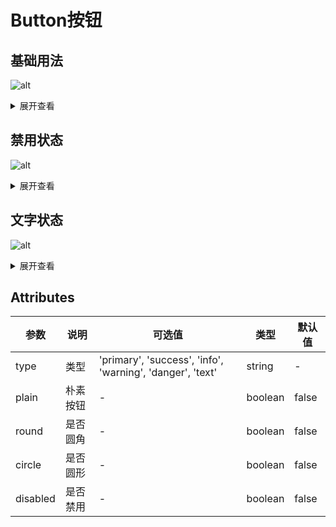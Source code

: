 # Button按钮




## 基础用法

![alt](https://p3-juejin.byteimg.com/tos-cn-i-k3u1fbpfcp/616301c0e08640e791a0ca886c0810ca~tplv-k3u1fbpfcp-zoom-in-crop-mark:3024:0:0:0.awebp?)

<details>
<summary class="more">展开查看</summary>

 ```vue
 <template>
  <div> 
    <Row :gutter="[10,20]">
      <Button>Default</Button>
      <Button type="primary">Primary</Button>
      <Button type="success">Success</Button>
      <Button type="info">Info</Button>
      <Button type="warning">Warning</Button>
      <Button type="danger">Danger</Button>
    </Row>

    <Row :gutter="[10,20]">
      <Button plain>Plain</Button>
      <Button type="primary" plain>Primary</Button>
      <Button type="success" plain>Success</Button>
      <Button type="info" plain>Info</Button>
      <Button type="warning" plain>Warning</Button>
      <Button type="danger" plain>Danger</Button>
    </Row>

    <Row :gutter="[10,20]">
      <Button round>Round</Button>
      <Button type="primary" round>Primary</Button>
      <Button type="success" round>Success</Button>
      <Button type="info" round>Info</Button>
      <Button type="warning" round>Warning</Button>
      <Button type="danger" round>Danger</Button>
    </Row>

    <Row :gutter="[10,20]">
      <Button :icon="Search" circle />
      <Button type="primary" :icon="Edit" circle />
      <Button type="success" :icon="Check" circle />
      <Button type="info" :icon="Message" circle />
      <Button type="warning" :icon="Star" circle />
      <Button type="danger" :icon="Delete" circle />
    </Row>
  </div>
</template>

<script lang="ts" setup>

import { Button,Row } from "zgy-ui";

</script>
```
</details>

## 禁用状态
![alt](https://p3-juejin.byteimg.com/tos-cn-i-k3u1fbpfcp/f2f46ca30881488a984fc11853652169~tplv-k3u1fbpfcp-zoom-in-crop-mark:3024:0:0:0.awebp?)


<details>
<summary>展开查看</summary>

```vue
<template>
  <div>
    <Row :gutter="[10,20]">
      <Button disabled>Default</Button>
      <Button type="primary" disabled>Primary</Button>
      <Button type="success" disabled>Success</Button>
      <Button type="info" disabled>Info</Button>
      <Button type="warning" disabled>Warning</Button>
      <Button type="danger" disabled>Danger</Button>
    </Row>
  </div>
</template>

<script lang="ts" setup>
import { Button,Row } from "zgy-ui";
</script>
```
</details>



## 文字状态

![alt](https://p3-juejin.byteimg.com/tos-cn-i-k3u1fbpfcp/bec23a8c8d0a4c1ca9b3dbe47a1ffa38~tplv-k3u1fbpfcp-zoom-in-crop-mark:3024:0:0:0.awebp?)


<details>
<summary>展开查看</summary>

```vue
<template>
  <div>
    <Row :gutter="[10,20]">
      <Button type="text">Primary</Button>
    </Row>
  </div>
</template>

<script lang="ts" setup>
import { Button,Row } from "zgy-ui";
</script>
```
</details>

## Attributes

| 参数| 说明 |可选值|类型|默认值| 
|-----| ----|-----|---|-------|
| type| 类型 | 'primary', 'success', 'info', 'warning', 'danger', 'text'|string|- |
| plain|朴素按钮| - |boolean| false |
|round|是否圆角| - |boolean| false |
|circle|是否圆形| - |boolean| false |
|disabled|是否禁用| - |boolean| false |